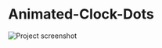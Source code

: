 # Animated-Clock-Dots

![Project screenshot](https://user-images.githubusercontent.com/5318790/195103829-3fa3f4a7-c523-4de5-82c0-73a715f96589.png)
